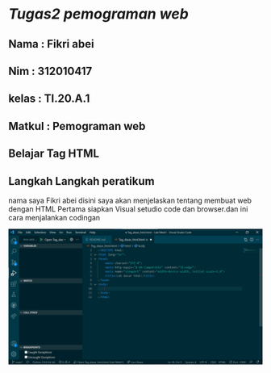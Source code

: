 # *Tugas2 pemograman web*
## Nama : Fikri abei
## Nim  : 312010417
## kelas : TI.20.A.1
## Matkul : Pemograman web
## Belajar Tag HTML

## Langkah Langkah peratikum

nama saya Fikri abei disini saya akan menjelaskan tentang membuat web dengan HTML
Pertama siapkan Visual setudio code dan browser.dan ini cara menjalankan codingan

![Lab1Web1](Gambar/ss1.png)